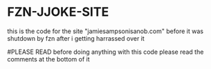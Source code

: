 # FZN-JJOKE-SITE

this is the code for the site "jamiesampsonisanob.com" before it was shutdown by fzn after i getting harrassed over it 

#PLEASE READ
before doing anything with this code please read the comments at the bottom of it

